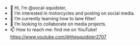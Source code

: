 - 👋 Hi, I’m @socal-squidster,
- 👀 I’m interested in motorcycles and posting on social media.
- 🌱 I’m currently learning how to lane filter!
- 💞️ I’m looking to collaborate on media projects.
- 📫 How to reach me: find me on YouTube! https://www.youtube.com/@thesquidster2707

<!---
socal-squidster/socal-squidster is a ✨ special ✨ repository because its `README.md` (this file) appears on your GitHub profile.
You can click the Preview link to take a look at your changes.
--->

